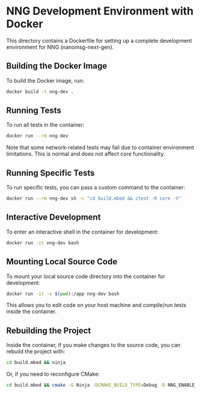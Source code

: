 # NNG Development Environment with Docker

This directory contains a Dockerfile for setting up a complete development environment for NNG (nanomsg-next-gen).

## Building the Docker Image

To build the Docker image, run:

```bash
docker build -t nng-dev .
```

## Running Tests

To run all tests in the container:

```bash
docker run --rm nng-dev
```

Note that some network-related tests may fail due to container environment limitations. This is normal and does not affect core functionality.

## Running Specific Tests

To run specific tests, you can pass a custom command to the container:

```bash
docker run --rm nng-dev sh -c "cd build.mbed && ctest -R core -V"
```

## Interactive Development

To enter an interactive shell in the container for development:

```bash
docker run -it nng-dev bash
```

## Mounting Local Source Code

To mount your local source code directory into the container for development:

```bash
docker run -it -v $(pwd):/app nng-dev bash
```

This allows you to edit code on your host machine and compile/run tests inside the container.

## Rebuilding the Project

Inside the container, if you make changes to the source code, you can rebuild the project with:

```bash
cd build.mbed && ninja
```

Or, if you need to reconfigure CMake:

```bash
cd build.mbed && cmake -G Ninja -DCMAKE_BUILD_TYPE=Debug -D NNG_ENABLE_TLS=ON -DNNG_TLS_ENGINE=mbed -DNNG_TESTS=ON .. && ninja
```